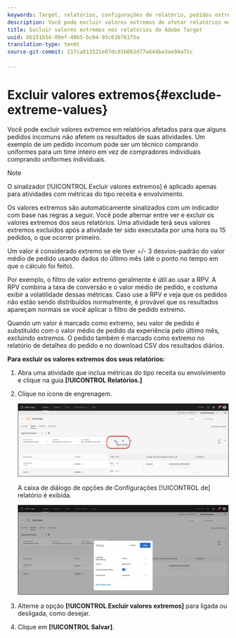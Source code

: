 ```yaml
---
keywords: Target, relatórios, configurações de relatório, pedidos extremos, valores extremos
description: Você pode excluir valores extremos de afetar relatórios no Adobe Target para que alguns pedidos incomuns não afetem os resultados da atividade. Um exemplo de um pedido incomum pode ser um técnico comprando uniformes para um time inteiro em vez de compradores individuais comprando uniformes individuais.
title: Excluir valores extremos nos relatórios do Adobe Target
uuid: bb151b54-09ef-40b5-bc04-95c61b761f5a
translation-type: tm+mt
source-git-commit: 217ca811521e67dcd1b063d77a644ba3ae94a72c

---
```



# Excluir valores extremos{#exclude-extreme-values}

Você pode excluir valores extremos em relatórios afetados para que alguns pedidos incomuns não afetem os resultados de suas atividades. Um exemplo de um pedido incomum pode ser um técnico comprando uniformes para um time inteiro em vez de compradores individuais comprando uniformes individuais.

>[!NOTE]
>
>O sinalizador [!UICONTROL Excluir valores extremos] é aplicado apenas para atividades com métricas do tipo receita e envolvimento.

Os valores extremos são automaticamente sinalizados com um indicador com base nas regras a seguir. Você pode alternar entre ver e excluir os valores extremos dos seus relatórios. Uma atividade terá seus valores extremos excluídos após a atividade ter sido executada por uma hora ou 15 pedidos, o que ocorrer primeiro.

Um valor é considerado extremo se ele tiver +/- 3 desvios-padrão do valor médio de pedido usando dados do último mês (até o ponto no tempo em que o cálculo foi feito).

Por exemplo, o filtro de valor extremo geralmente é útil ao usar a RPV. A RPV combina a taxa de conversão e o valor médio de pedido, e costuma exibir a volatilidade dessas métricas. Caso use a RPV e veja que os pedidos não estão sendo distribuídos normalmente, é provável que os resultados apareçam normais se você aplicar o filtro de pedido extremo.

Quando um valor é marcado como extremo, seu valor de pedido é substituído com o valor médio de pedido da experiência pelo último mês, excluindo extremos. O pedido também é marcado como extremo no relatório de detalhes do pedido e no download CSV dos resultados diários.

**Para excluir os valores extremos dos seus relatórios:**

1. Abra uma atividade que inclua métricas do tipo receita ou envolvimento e clique na guia **[!UICONTROL Relatórios.]**
1. Clique no ícone de engrenagem.

   ![Configurações do relatório](/help/c-reports/c-report-settings/assets/report-settings-gear-icon.png)

   A caixa de diálogo de opções de Configurações [!UICONTROL de] relatório é exibida.

   ![Resultado da etapa](assets/exclude_extreme_values.png)

1. Alterne a opção **[!UICONTROL Excluir valores extremos]** para ligada ou desligada, como desejar.
1. Clique em **[!UICONTROL Salvar]**.
